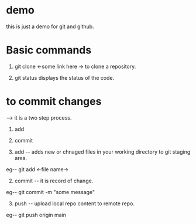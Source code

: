 # demo
this is just a demo for git and github.

# Basic commands
1. git clone <-some link here ->
to clone a repository.

2. git status 
displays the status of the code.


# to commit changes
--> it is a two step process.
1. add
2. commit

1. add -- adds new or chnaged files in your working directory to git staging area.

eg-- git add <-file name->

2. commit -- it is record of change.

eg-- git commit -m "some message"

3. push -- upload local repo content to remote repo.

eg-- git push origin main
